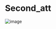 # Second_att

![image](https://github.com/Novia2003/Second_att/assets/90568044/a11e474b-39ba-41d8-a949-6d3f88ea7393)
